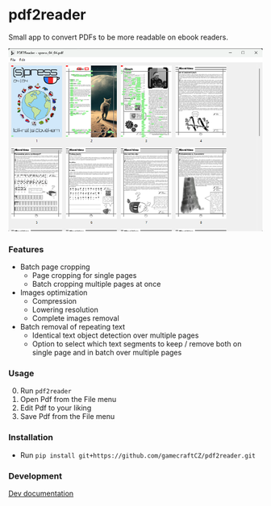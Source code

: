 
# pdf2reader

Small app to convert PDFs to be more readable on ebook readers.

![Main window](readme_assets/main_window.png)


### Features

- Batch page cropping
  - Page cropping for single pages
  - Batch cropping multiple pages at once
- Images optimization
  - Compression
  - Lowering resolution
  - Complete images removal 
- Batch removal of repeating text
  - Identical text object detection over multiple pages
  - Option to select which text segments to keep / remove both on single page and in batch over multiple pages

### Usage

0. Run `pdf2reader`
1. Open Pdf from the File menu
2. Edit Pdf to your liking
3. Save Pdf from the File menu

### Installation

- Run `pip install git+https://github.com/gamecraftCZ/pdf2reader.git`

### Development
[Dev documentation](DEV_DOCS.md)
